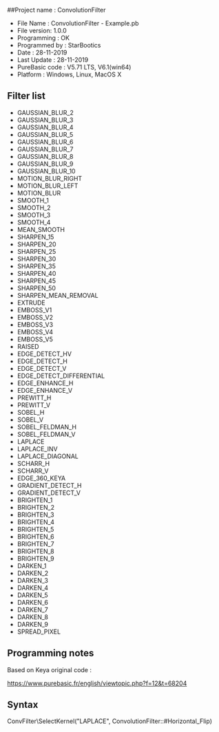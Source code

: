 
##Project name : ConvolutionFilter

- File Name : ConvolutionFilter - Example.pb
- File version: 1.0.0
- Programming : OK
- Programmed by : StarBootics
- Date : 28-11-2019
- Last Update : 28-11-2019
- PureBasic code : V5.71 LTS, V6.1(win64)
- Platform : Windows, Linux, MacOS X


## Filter list
- GAUSSIAN_BLUR_2
- GAUSSIAN_BLUR_3
- GAUSSIAN_BLUR_4
- GAUSSIAN_BLUR_5
- GAUSSIAN_BLUR_6
- GAUSSIAN_BLUR_7
- GAUSSIAN_BLUR_8
- GAUSSIAN_BLUR_9
- GAUSSIAN_BLUR_10
- MOTION_BLUR_RIGHT
- MOTION_BLUR_LEFT
- MOTION_BLUR
- SMOOTH_1
- SMOOTH_2
- SMOOTH_3
- SMOOTH_4
- MEAN_SMOOTH
- SHARPEN_15
- SHARPEN_20
- SHARPEN_25
- SHARPEN_30
- SHARPEN_35
- SHARPEN_40
- SHARPEN_45
- SHARPEN_50
- SHARPEN_MEAN_REMOVAL
- EXTRUDE
- EMBOSS_V1
- EMBOSS_V2
- EMBOSS_V3
- EMBOSS_V4
- EMBOSS_V5
- RAISED
- EDGE_DETECT_HV
- EDGE_DETECT_H
- EDGE_DETECT_V
- EDGE_DETECT_DIFFERENTIAL
- EDGE_ENHANCE_H
- EDGE_ENHANCE_V
- PREWITT_H
- PREWITT_V
- SOBEL_H
- SOBEL_V
- SOBEL_FELDMAN_H
- SOBEL_FELDMAN_V
- LAPLACE
- LAPLACE_INV
- LAPLACE_DIAGONAL
- SCHARR_H
- SCHARR_V
- EDGE_360_KEYA
- GRADIENT_DETECT_H
- GRADIENT_DETECT_V
- BRIGHTEN_1
- BRIGHTEN_2
- BRIGHTEN_3
- BRIGHTEN_4
- BRIGHTEN_5
- BRIGHTEN_6
- BRIGHTEN_7
- BRIGHTEN_8
- BRIGHTEN_9
- DARKEN_1
- DARKEN_2
- DARKEN_3
- DARKEN_4
- DARKEN_5
- DARKEN_6
- DARKEN_7
- DARKEN_8
- DARKEN_9
- SPREAD_PIXEL

## Programming notes

Based on Keya original code :

https://www.purebasic.fr/english/viewtopic.php?f=12&t=68204

## Syntax

ConvFilter\SelectKernel("LAPLACE", ConvolutionFilter::#Horizontal_Flip)
